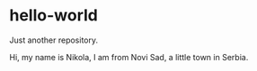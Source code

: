 # hello-world
Just another repository.

Hi, my name is Nikola, I am from Novi Sad, a little town in Serbia.
